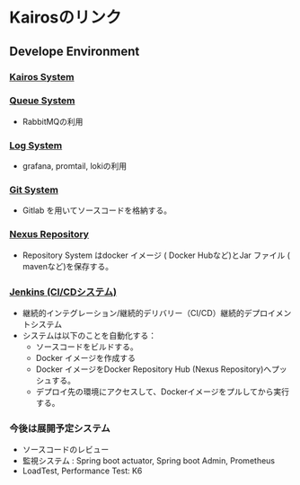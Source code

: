 # Kairosのリンク

## Develope Environment

### [Kairos System](http://192.168.210.201:4200/)

### [Queue System](http://192.168.210.201:15672/)

- RabbitMQの利用

### [Log System](http://192.168.210.201:3000/)

- grafana, promtail, lokiの利用

### [Git System](http://192.168.210.201:18080/)

- Gitlab を用いてソースコードを格納する。

### [Nexus Repository](http://192.168.210.201:18081/)

- Repository System はdocker イメージ ( Docker Hubなど)とJar ファイル ( mavenなど)を保存する。

### [Jenkins (CI/CDシステム)](http://192.168.210.201:18083/)

- 継続的インテグレーション/継続的デリバリー（CI/CD）継続的デプロイメントシステム
- システムは以下のことを自動化する：
  - ソースコードをビルドする。
  - Docker イメージを作成する
  - Docker イメージをDocker Repository Hub (Nexus Repository)へプッシュする。
  - デプロイ先の環境にアクセスして、Dockerイメージをプルしてから実行する。

### 今後は展開予定システム

- ソースコードのレビュー
- 監視システム : Spring boot actuator, Spring boot Admin, Prometheus
- LoadTest, Performance Test: K6

